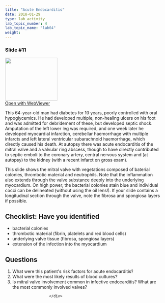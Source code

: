 ```yaml
---
title: "Acute Endocarditis"
date: 2018-01-29
type: lab_activity
lab_topic_number: 4
lab_topic_name: "lab04"
weight: 
---
```

<div class="entrybody">
						<h3>Slide #11</h3>

<div class="thumbnail"> <a href="http://virtualslides.cumc.columbia.edu/6843.svs/view.apml?" target="_blank"><img alt="" src="http://pathologylab.ccnmtl.columbia.edu/assets/images/slide_6843.jpg" width="170" height="139" class="mt-image-left"></a><br><a href="http://virtualslides.cumc.columbia.edu/6843.svs/view.apml?" target="_blank">Open with WebViewer</a> </div>

<p>This 64-year-old man had diabetes for 10 years, poorly controlled with oral hypoglycemics. He had developed multiple, non-healing ulcers on his foot and was admitted for debridement of these, but developed septic shock. Amputation of the left lower leg was required, and one week later he developed myocardial infarction, cerebellar haemorrhage with multiple infarcts and left lateral ventricular subarachnoid haemorrhage, which directly caused his death. At autopsy there was acute endocarditis of the mitral valve and a valvular ring abscess, though to have directly contributed to septic emboli to the coronary artery, central nervous system and (at autopsy) to the kidney (with a recent infarct on gross exam).</p>

<p>This slide shows the mitral valve with vegetations composed of baterial colonies, thrombotic material and neutrophils. Note that the inflammation also extends through the valve substance deeply into the underlying myocardium. On high power, the bacterial colonies stain blue and individual cocci can be delineated (without using the oil lens!). If your slide contains a longitudinal section through the valve, note the fibrosa and spongiosa layers if possible.</p>

<h2>Checklist: Have you identified</h2>


<ul class="checklist">
<li>bacterial colonies</li>
<li>thrombotic material (fibrin, platelets and red blood cells)</li>
<li>underlying valve tissue (fibrosa, spongiosa layers)</li>
<li>extension of the infection into the myocardium</li>
</ul>



<h2>Questions</h2>


<ol>
<li> What were this patient's risk factors for acute endocarditis?</li>
<li> What were the most likely results of blood cultures?</li>
<li> Is mitral valve involvement common in infective endocarditis? What are the most commonly involved valves?</li>
</ol>


						
						</div>